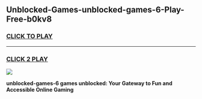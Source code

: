 
## Unblocked-Games-unblocked-games-6-Play-Free-b0kv8
<h3>
<a href="https://premium76.site?title=unblocked-games-6&ref=17A">CLICK TO PLAY</a></h3>
<hr>

<h3>
<a href="https://premium76.site?title=unblocked-games-6&ref=17A">CLICK 2 PLAY</a>
  
</h3>

<a href="https://premium76.site?title=unblocked-games-6&ref=17A"><img src="https://clearcache.store/games.png"></a>


**unblocked-games-6 games unblocked: Your Gateway to Fun and Accessible Online Gaming**
